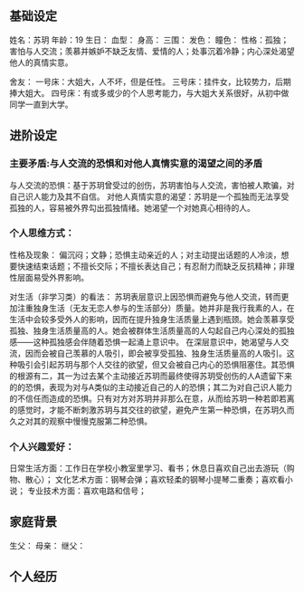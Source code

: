 
## 基础设定

姓名：苏玥
年龄：19
生日：
血型：
身高：
三围：
发色：
瞳色：
性格：孤独；害怕与人交流；羡慕并嫉妒不缺乏友情、爱情的人；处事沉着冷静；内心深处渴望他人的真情实意。

舍友：
	一号床：大姐大，人不坏，但是任性。
	三号床：挂件女，比较势力，后期捧大姐大。
	四号床：有或多或少的个人思考能力，与大姐大关系很好，从初中做同学一直到大学。

## 进阶设定

### 主要矛盾:与人交流的恐惧和对他人真情实意的渴望之间的矛盾

与人交流的恐惧：基于苏玥曾受过的创伤，苏玥害怕与人交流，害怕被人欺骗，对自己识人能力及其不自信。
对他人真情实意的渴望：苏玥是一个孤独而无法享受孤独的人，容易被外界勾出孤独情绪。她渴望一个对她真心相待的人。

### 个人思维方式：

性格及现象：
	偏沉闷；文静；恐惧主动亲近的人；对主动提出话题的人冷淡，想要快速结束话题；不擅长交际；不擅长表达自己；有忍耐力而缺乏反抗精神；非理性层面易受外界影响。

对生活（非学习类）的看法：
	苏玥表层意识上因恐惧而避免与他人交流，转而更加注重独身生活（无友无恋人参与的生活部分）质量。她并非是我行我素的人，在生活中会较多受外人的影响，因而在提升独身生活质量上遇到瓶颈。她会羡慕享受孤独、独身生活质量高的人。她会被群体生活质量高的人勾起自己内心深处的孤独感——这种孤独感会伴随着恐惧一起涌上意识中。
	在深层意识中，她渴望与人交流，因而会被自己羡慕的人吸引，即会被享受孤独、独身生活质量高的人吸引。这种吸引会引起苏玥与那个人交往的欲望，但又会被自己内心的恐惧阻塞住。其恐惧的根源有二，其一为过去某个主动接近苏玥而最终使得苏玥受创伤的人A遗留下来的的恐惧，表现为对与A类似的主动接近自己的人的恐惧；其二为对自己识人能力的不信任而造成的恐惧。只有对方对苏玥并非那么在意，从而给苏玥一种若即若离的感觉时，才能不断刺激苏玥与其交往的欲望，避免产生第一种恐惧，在苏玥久而久之对其的观察中慢慢克服第二种恐惧。

### 个人兴趣爱好：

日常生活方面：工作日在学校小教室里学习、看书；休息日喜欢自己出去游玩（购物、散心）；
文化艺术方面：钢琴会弹；喜欢轻柔的钢琴小提琴二重奏；喜欢看小说；
专业技术方面：喜欢电路和信号；

## 家庭背景

生父：
母亲：
继父：

## 个人经历


